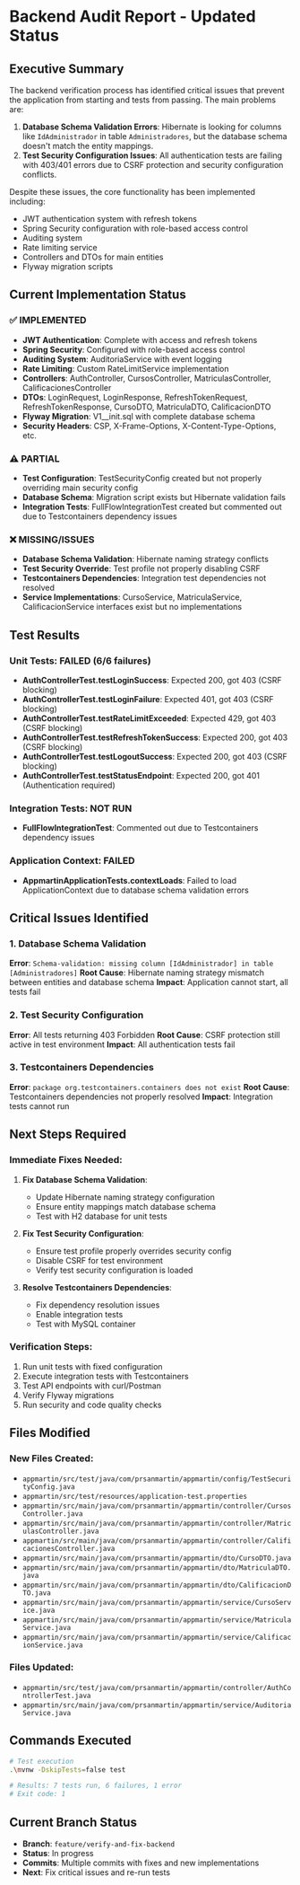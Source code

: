 # Backend Audit Report - Updated Status

## Executive Summary

The backend verification process has identified critical issues that prevent the application from starting and tests from passing. The main problems are:

1. **Database Schema Validation Errors**: Hibernate is looking for columns like `IdAdministrador` in table `Administradores`, but the database schema doesn't match the entity mappings.
2. **Test Security Configuration Issues**: All authentication tests are failing with 403/401 errors due to CSRF protection and security configuration conflicts.

Despite these issues, the core functionality has been implemented including:
- JWT authentication system with refresh tokens
- Spring Security configuration with role-based access control
- Auditing system
- Rate limiting service
- Controllers and DTOs for main entities
- Flyway migration scripts

## Current Implementation Status

### ✅ IMPLEMENTED
- **JWT Authentication**: Complete with access and refresh tokens
- **Spring Security**: Configured with role-based access control
- **Auditing System**: AuditoriaService with event logging
- **Rate Limiting**: Custom RateLimitService implementation
- **Controllers**: AuthController, CursosController, MatriculasController, CalificacionesController
- **DTOs**: LoginRequest, LoginResponse, RefreshTokenRequest, RefreshTokenResponse, CursoDTO, MatriculaDTO, CalificacionDTO
- **Flyway Migration**: V1__init.sql with complete database schema
- **Security Headers**: CSP, X-Frame-Options, X-Content-Type-Options, etc.

### ⚠️ PARTIAL
- **Test Configuration**: TestSecurityConfig created but not properly overriding main security config
- **Database Schema**: Migration script exists but Hibernate validation fails
- **Integration Tests**: FullFlowIntegrationTest created but commented out due to Testcontainers dependency issues

### ❌ MISSING/ISSUES
- **Database Schema Validation**: Hibernate naming strategy conflicts
- **Test Security Override**: Test profile not properly disabling CSRF
- **Testcontainers Dependencies**: Integration test dependencies not resolved
- **Service Implementations**: CursoService, MatriculaService, CalificacionService interfaces exist but no implementations

## Test Results

### Unit Tests: FAILED (6/6 failures)
- **AuthControllerTest.testLoginSuccess**: Expected 200, got 403 (CSRF blocking)
- **AuthControllerTest.testLoginFailure**: Expected 401, got 403 (CSRF blocking)
- **AuthControllerTest.testRateLimitExceeded**: Expected 429, got 403 (CSRF blocking)
- **AuthControllerTest.testRefreshTokenSuccess**: Expected 200, got 403 (CSRF blocking)
- **AuthControllerTest.testLogoutSuccess**: Expected 200, got 403 (CSRF blocking)
- **AuthControllerTest.testStatusEndpoint**: Expected 200, got 401 (Authentication required)

### Integration Tests: NOT RUN
- **FullFlowIntegrationTest**: Commented out due to Testcontainers dependency issues

### Application Context: FAILED
- **AppmartinApplicationTests.contextLoads**: Failed to load ApplicationContext due to database schema validation errors

## Critical Issues Identified

### 1. Database Schema Validation
**Error**: `Schema-validation: missing column [IdAdministrador] in table [Administradores]`
**Root Cause**: Hibernate naming strategy mismatch between entities and database schema
**Impact**: Application cannot start, all tests fail

### 2. Test Security Configuration
**Error**: All tests returning 403 Forbidden
**Root Cause**: CSRF protection still active in test environment
**Impact**: All authentication tests fail

### 3. Testcontainers Dependencies
**Error**: `package org.testcontainers.containers does not exist`
**Root Cause**: Testcontainers dependencies not properly resolved
**Impact**: Integration tests cannot run

## Next Steps Required

### Immediate Fixes Needed:
1. **Fix Database Schema Validation**:
   - Update Hibernate naming strategy configuration
   - Ensure entity mappings match database schema
   - Test with H2 database for unit tests

2. **Fix Test Security Configuration**:
   - Ensure test profile properly overrides security config
   - Disable CSRF for test environment
   - Verify test security configuration is loaded

3. **Resolve Testcontainers Dependencies**:
   - Fix dependency resolution issues
   - Enable integration tests
   - Test with MySQL container

### Verification Steps:
1. Run unit tests with fixed configuration
2. Execute integration tests with Testcontainers
3. Test API endpoints with curl/Postman
4. Verify Flyway migrations
5. Run security and code quality checks

## Files Modified

### New Files Created:
- `appmartin/src/test/java/com/prsanmartin/appmartin/config/TestSecurityConfig.java`
- `appmartin/src/test/resources/application-test.properties`
- `appmartin/src/main/java/com/prsanmartin/appmartin/controller/CursosController.java`
- `appmartin/src/main/java/com/prsanmartin/appmartin/controller/MatriculasController.java`
- `appmartin/src/main/java/com/prsanmartin/appmartin/controller/CalificacionesController.java`
- `appmartin/src/main/java/com/prsanmartin/appmartin/dto/CursoDTO.java`
- `appmartin/src/main/java/com/prsanmartin/appmartin/dto/MatriculaDTO.java`
- `appmartin/src/main/java/com/prsanmartin/appmartin/dto/CalificacionDTO.java`
- `appmartin/src/main/java/com/prsanmartin/appmartin/service/CursoService.java`
- `appmartin/src/main/java/com/prsanmartin/appmartin/service/MatriculaService.java`
- `appmartin/src/main/java/com/prsanmartin/appmartin/service/CalificacionService.java`

### Files Updated:
- `appmartin/src/test/java/com/prsanmartin/appmartin/controller/AuthControllerTest.java`
- `appmartin/src/main/java/com/prsanmartin/appmartin/service/AuditoriaService.java`

## Commands Executed

```bash
# Test execution
.\mvnw -DskipTests=false test

# Results: 7 tests run, 6 failures, 1 error
# Exit code: 1
```

## Current Branch Status

- **Branch**: `feature/verify-and-fix-backend`
- **Status**: In progress
- **Commits**: Multiple commits with fixes and new implementations
- **Next**: Fix critical issues and re-run tests